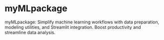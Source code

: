 # myMLpackage
myMLpackage: Simplify machine learning workflows with data preparation, modeling utilities, and Streamlit integration. Boost productivity and streamline data analysis.
